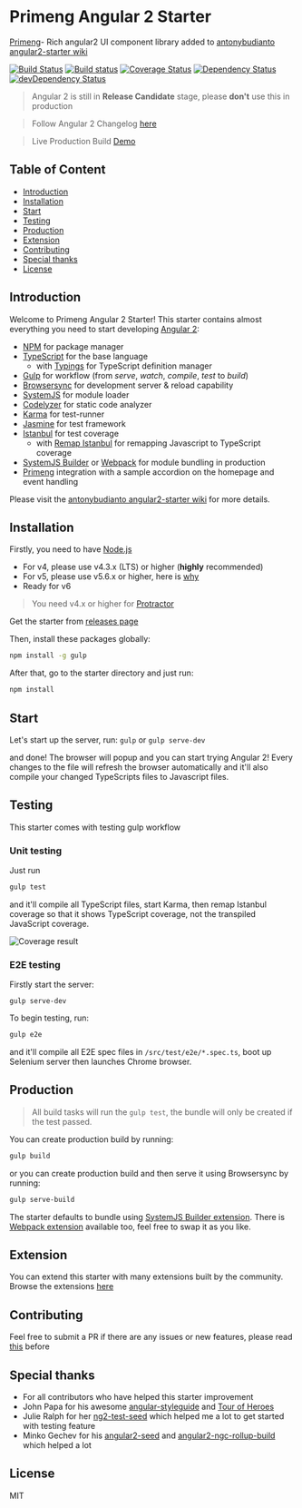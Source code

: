 # Primeng Angular 2 Starter
[Primeng](http://www.primefaces.org/primeng/#/)- Rich angular2 UI component library added to [antonybudianto angular2-starter wiki](https://github.com/antonybudianto/angular2-starter/wiki)


[![Build Status](https://travis-ci.org/sanketsw/primeng-aungular-starter.svg)](https://travis-ci.org/sanketsw/primeng-aungular-starter)
[![Build status](https://ci.appveyor.com/api/projects/status/d5b3a9nnxnv5bxa5/branch/master?svg=true)](https://ci.appveyor.com/project/antonybudianto/angular2-starter/branch/master)
[![Coverage Status](https://coveralls.io/repos/github/antonybudianto/angular2-starter/badge.svg?branch=master)](https://coveralls.io/github/antonybudianto/angular2-starter?branch=master)
[![Dependency Status](https://david-dm.org/antonybudianto/angular2-starter.svg)](https://david-dm.org/antonybudianto/angular2-starter)
[![devDependency Status](https://david-dm.org/antonybudianto/angular2-starter/dev-status.svg)](https://david-dm.org/antonybudianto/angular2-starter#info=devDependencies)


> Angular 2 is still in **Release Candidate** stage, please **don't** use this in production

> Follow Angular 2 Changelog [here](https://github.com/angular/angular/blob/master/CHANGELOG.md)

> Live Production Build [Demo](https://antonybudianto.github.io/angular2-starter/)

## Table of Content
* [Introduction](#introduction)
* [Installation](#installation)
* [Start](#start)
* [Testing](#testing)
* [Production](#production)
* [Extension](#extension)
* [Contributing](#contributing)
* [Special thanks](#special-thanks)
* [License](#license)

## Introduction
Welcome to Primeng Angular 2 Starter!
This starter contains almost everything you need to start developing [Angular 2](https://angular.io/):
* [NPM](https://www.npmjs.com/) for package manager
* [TypeScript](http://www.typescriptlang.org/) for the base language
  * with [Typings](https://github.com/typings/typings) for TypeScript definition manager
* [Gulp](http://gulpjs.com/) for workflow (from *serve*, *watch*, *compile*, *test* to *build*)
* [Browsersync](https://www.browsersync.io/) for development server & reload capability
* [SystemJS](https://github.com/systemjs/systemjs) for module loader
* [Codelyzer](https://github.com/mgechev/codelyzer) for static code analyzer
* [Karma](http://karma-runner.github.io/) for test-runner
* [Jasmine](http://jasmine.github.io/) for test framework
* [Istanbul](https://github.com/gotwarlost/istanbul) for test coverage
  * with [Remap Istanbul](https://github.com/SitePen/remap-istanbul) for remapping Javascript to TypeScript coverage
* [SystemJS Builder](https://github.com/systemjs/builder) or [Webpack](https://webpack.github.io/) for module bundling in production
* [Primeng](http://www.primefaces.org/primeng/#/) integration with a sample accordion on the homepage and event handling

Please visit the [antonybudianto angular2-starter wiki](https://github.com/antonybudianto/angular2-starter/wiki) for more details.

## Installation
Firstly, you need to have [Node.js](https://nodejs.org/en/)
- For v4, please use v4.3.x (LTS) or higher (**highly** recommended)
- For v5, please use v5.6.x or higher, here is [why](https://nodejs.org/en/blog/vulnerability/february-2016-security-releases/)
- Ready for v6

> You need v4.x or higher for [Protractor](https://angular.github.io/protractor/#/)

Get the starter from [releases page](https://github.com/antonybudianto/angular2-starter/releases)

Then, install these packages globally:
```bash
npm install -g gulp
```

After that, go to the starter directory and just run:
```bash
npm install
```

## Start
Let's start up the server, run:
`gulp` or `gulp serve-dev`

and done! The browser will popup and you can start trying Angular 2!
Every changes to the file will refresh the browser automatically
and it'll also compile your changed TypeScripts files to Javascript files.

## Testing
This starter comes with testing gulp workflow

### Unit testing
Just run
```bash
gulp test
```
and it'll compile all TypeScript files, start Karma, then remap Istanbul coverage so that it shows TypeScript coverage, not the transpiled JavaScript coverage.

![Coverage result](http://s33.postimg.org/w7m9ckdkf/Screen_Shot_2016_06_04_at_8_15_53_AM.png)

### E2E testing
Firstly start the server:
```
gulp serve-dev
```
To begin testing, run:
```bash
gulp e2e
```
and it'll compile all E2E spec files in `/src/test/e2e/*.spec.ts`, boot up Selenium server then launches Chrome browser.

## Production
> All build tasks will run the `gulp test`, the bundle will only be created if the test passed.

You can create production build by running:
```bash
gulp build
```
or you can create production build and then serve it using Browsersync by running:
```bash
gulp serve-build
```
The starter defaults to bundle using [SystemJS Builder extension](https://github.com/ngstarter/systemjs-extension).
There is [Webpack extension](https://github.com/ngstarter/webpack-extension) available too, feel free to swap it as you like.

## Extension
You can extend this starter with many extensions built by the community. Browse the extensions [here](https://github.com/ngstarter)

## Contributing
Feel free to submit a PR if there are any issues or new features, please read [this](https://github.com/antonybudianto/angular2-starter/wiki/Contributing) before

## Special thanks
* For all contributors who have helped this starter improvement
* John Papa for his awesome [angular-styleguide](https://github.com/johnpapa/angular-styleguide) and [Tour of Heroes](https://github.com/johnpapa/angular2-tour-of-heroes)
* Julie Ralph for her [ng2-test-seed](https://github.com/juliemr/ng2-test-seed) which helped me a lot to get started with testing feature
* Minko Gechev for his [angular2-seed](https://github.com/mgechev/angular2-seed) and [angular2-ngc-rollup-build](https://github.com/mgechev/angular2-ngc-rollup-build) which helped a lot

## License
MIT
